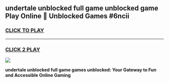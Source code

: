 
## undertale unblocked full game unblocked game Play Online 👋 Unblocked Games #6ncii
<h3>
<a href="https://premium.freeplayer.one?title=undertale_unblocked_full_game&ref=21F">CLICK TO PLAY</a></h3>
<hr>

<h3>
<a href="https://premium.freeplayer.one?title=undertale_unblocked_full_game&ref=21F">CLICK 2 PLAY</a>
  
</h3>

<a href="https://premium.freeplayer.one?title=undertale_unblocked_full_game&ref=21F/"><img src="https://clearcache.store/games.png"></a>


**undertale unblocked full game games unblocked: Your Gateway to Fun and Accessible Online Gaming**

